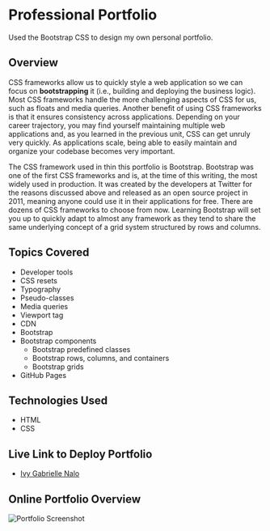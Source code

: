 # Professional Portfolio
Used the Bootstrap CSS to design my own personal portfolio.

## Overview 
CSS frameworks allow us to quickly style a web application so we can focus on **bootstrapping** it (i.e., building and deploying the business logic). Most CSS frameworks handle the more challenging aspects of CSS for us, such as floats and media queries. Another benefit of using CSS frameworks is that it ensures consistency across applications. Depending on your career trajectory, you may find yourself maintaining multiple web applications and, as you learned in the previous unit, CSS can get unruly very quickly. As applications scale, being able to easily maintain and organize your codebase becomes very important.

The CSS framework used in thin this portfolio is Bootstrap. Bootstrap was one of the first CSS frameworks and is, at the time of this writing, the most widely used in production. It was created by the developers at Twitter for the reasons discussed above and released as an open source project in 2011, meaning anyone could use it in their applications for free. There are dozens of CSS frameworks to choose from now. Learning Bootstrap will set you up to quickly adapt to almost any framework as they tend to share the same underlying concept of a grid system structured by rows and columns.

## Topics Covered
* Developer tools
* CSS resets
* Typography
* Pseudo-classes
* Media queries
* Viewport tag
* CDN
* Bootstrap
* Bootstrap components
  * Bootstrap predefined classes
  * Bootstrap rows, columns, and containers
  * Bootstrap grids
* GitHub Pages

## Technologies Used
* HTML
* CSS

## Live Link to Deploy Portfolio
* [Ivy Gabrielle Nalo](https://inalo1.github.io/Professional-Portfolio/)

## Online Portfolio Overview
![Portfolio Screenshot](https://user-images.githubusercontent.com/73044038/99029470-24c1a980-2538-11eb-8ef0-93ac083a2198.png)




